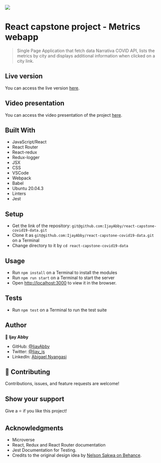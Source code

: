 ![](https://img.shields.io/badge/Microverse-blueviolet)

# React capstone project - Metrics webapp

> Single Page Application that fetch data Narrativa COVID API, lists the metrics by city and displays additional information when clicked on a city link.

## Live version

You can access the live version [here](https:).


## Video presentation

You can access the video presentation of the project [here](https://www.youtube.com).

## Built With

- JavaScript/React
- React Router
- React-redux
- Redux-logger
- JSX
- CSS
- VSCode
- Webpack
- Babel
- Ubuntu 20.04.3
- Linters
- Jest

## Setup

- Get the link of the repository: `git@github.com:IjayAbby/react-capstone-covid19-data.git`
- Clone it as `git@github.com:IjayAbby/react-capstone-covid19-data.git` on a Terminal
- Change directory to it by `cd react-capstone-covid19-data`

## Usage

- Run `npm install` on a Terminal to install the modules
- Run `npm run start` on a Terminal to start the server 
- Open [http://localhost:3000](http://localhost:3000) to view it in the browser.

## Tests

- Run `npm test` on a Terminal to run the test suite

## Author

👤 **Ijay Abby**

- GitHub: [@IjayAbby](https://github.com/IjayAbby)
- Twitter: [@Ijay_js](https://twitter.com/Ijay_js)
- LinkedIn: [Abigael Nyangasi](https://www.linkedin.com/in/ijayabby4/)

## 🤝 Contributing

Contributions, issues, and feature requests are welcome!

## Show your support

Give a ⭐️ if you like this project!

## Acknowledgments

- Microverse
- React, Redux and React Router documentation
- Jest Documentation for Testing.
- Credits to the original design idea by [Nelson Sakwa on Behance](https://www.behance.net/sakwadesignstudio).